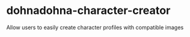 # dohnadohna-character-creator
 Allow users to easily create character profiles with compatible images

